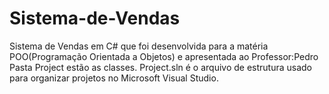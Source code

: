 # Sistema-de-Vendas
Sistema de Vendas em C# que foi desenvolvida para a matéria POO(Programação Orientada a Objetos) e apresentada ao Professor:Pedro
Pasta Project estão as classes.
Project.sln é o arquivo de estrutura usado para organizar projetos no Microsoft Visual Studio.
